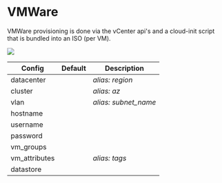 # VMWare

VMWare provisioning is done via the vCenter api's and a cloud-init script that is bundled into an ISO (per VM).

![](../images/aws_lifecycle.png)

| Config                  | Default                                       | Description                                          |
| ----------------------- | --------------------------------------------- | ---------------------------------------------------- |
| datacenter     |                                               | *alias: region*                        |
| cluster  |                                               | *alias: az* |
| vlan | | *alias: subnet_name* |
| hostname | |  |
| username | |  |
| password | |  |
| vm_groups | |  |
| vm_attributes | | *alias: tags* |
| datastore | |  |